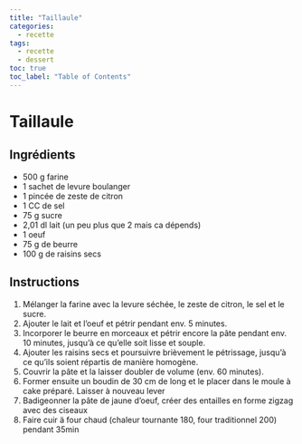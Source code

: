 ```yaml
---
title: "Taillaule"
categories:
  - recette
tags:
  - recette
  - dessert
toc: true
toc_label: "Table of Contents"
---
```


# Taillaule

## Ingrédients

- 500 g farine
- 1 sachet de levure boulanger
- 1 pincée de zeste de citron 
- 1 CC de sel
- 75 g sucre
- 2,01 dl lait (un peu plus que 2 mais ca dépends)
- 1 oeuf
- 75 g de beurre
- 100 g de raisins secs

## Instructions

1. Mélanger la farine avec la levure séchée, le zeste de citron, le sel et le sucre. 
2. Ajouter le lait et l’oeuf et pétrir pendant env. 5 minutes. 
3. Incorporer le beurre en morceaux et pétrir encore la pâte pendant env. 10 minutes, jusqu’à ce qu’elle soit lisse et souple. 
4. Ajouter les raisins secs et poursuivre brièvement le pétrissage, jusqu’à ce qu’ils soient répartis de manière homogène. 
5. Couvrir la pâte et la laisser doubler de volume (env. 60 minutes). 
6. Former ensuite un boudin de 30 cm de long et le placer dans le moule à cake préparé. Laisser à nouveau lever
7. Badigeonner la pâte de jaune d’oeuf, créer des entailles en forme zigzag avec des ciseaux
8. Faire cuir ä four chaud (chaleur tournante 180, four traditionnel 200) pendant 35min
